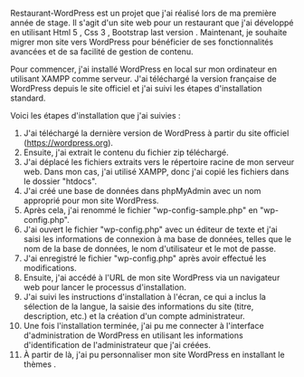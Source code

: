 

Restaurant-WordPress est un projet que j'ai réalisé lors de ma première année de stage. Il s'agit d'un site web pour un restaurant que j'ai développé en utilisant Html 5 , Css 3 , Bootstrap last version . Maintenant, je souhaite migrer mon site vers WordPress pour bénéficier de ses fonctionnalités avancées et de sa facilité de gestion de contenu.

Pour commencer, j'ai installé WordPress en local sur mon ordinateur en utilisant XAMPP comme serveur. J'ai téléchargé la version française de WordPress depuis le site officiel et j'ai suivi les étapes d'installation standard.

Voici les étapes d'installation que j'ai suivies :

1. J'ai téléchargé la dernière version de WordPress à partir du site officiel (https://wordpress.org).
2. Ensuite, j'ai extrait le contenu du fichier zip téléchargé.
3. J'ai déplacé les fichiers extraits vers le répertoire racine de mon serveur web. Dans mon cas, j'ai utilisé XAMPP, donc j'ai copié les fichiers dans le dossier "htdocs".
4. J'ai créé une base de données dans phpMyAdmin avec un nom approprié pour mon site WordPress.
5. Après cela, j'ai renommé le fichier "wp-config-sample.php" en "wp-config.php".
6. J'ai ouvert le fichier "wp-config.php" avec un éditeur de texte et j'ai saisi les informations de connexion à ma base de données, telles que le nom de la base de données, le nom d'utilisateur et le mot de passe.
7. J'ai enregistré le fichier "wp-config.php" après avoir effectué les modifications.
8. Ensuite, j'ai accédé à l'URL de mon site WordPress via un navigateur web pour lancer le processus d'installation.
9. J'ai suivi les instructions d'installation à l'écran, ce qui a inclus la sélection de la langue, la saisie des informations du site (titre, description, etc.) et la création d'un compte administrateur.
10. Une fois l'installation terminée, j'ai pu me connecter à l'interface d'administration de WordPress en utilisant les informations d'identification de l'administrateur que j'ai créées.
11. À partir de là, j'ai pu personnaliser mon site WordPress en installant le thèmes .
 

